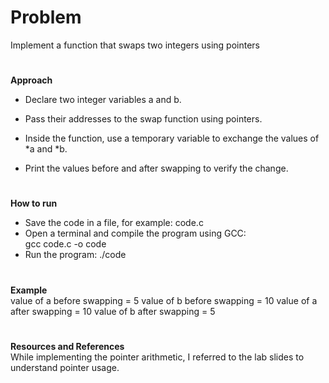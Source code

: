 # Problem
Implement a function that swaps two integers using pointers
#
**Approach**
- Declare two integer variables a and b.

- Pass their addresses to the swap function using pointers.

- Inside the function, use a temporary variable to exchange the values of *a and *b.

- Print the values before and after swapping to verify the change.
#
**How to run**

- Save the code in a file, for example: code.c
- Open a terminal and compile the program using GCC:    
  gcc code.c -o code
- Run the program:
    ./code
#
**Example**   
value of a before swapping = 5
value of b before swapping = 10
value of a after swapping = 10
value of b after swapping = 5
#
**Resources and References**  
While implementing the pointer arithmetic, I referred to the lab slides to understand pointer usage.


